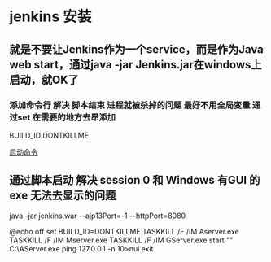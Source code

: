 # jenkins 安装


## 就是不要让Jenkins作为一个service，而是作为Java web start，通过java -jar Jenkins.jar在windows上启动，就OK了



### 添加命令行 解决 脚本结束 进程就被杀掉的问题 最好不用全局变量 通过set 在需要的地方去昂添加
BUILD_ID
DONTKILLME


[启动命令](https://www.cnblogs.com/wyx123/articles/4106802.html)


## 通过脚本启动 解决 session 0  和 Windows 有GUI 的 exe 无法去显示的问题

java -jar jenkins.war --ajp13Port=-1 --httpPort=8080


@echo off
set BUILD_ID=DONTKILLME
TASKKILL /F /IM Aserver.exe
TASKKILL /F /IM Mserver.exe
TASKKILL /F /IM GServer.exe
start "" C:\AServer.exe
ping 127.0.0.1 -n 10>nul
exit
<!--stackedit_data:
eyJoaXN0b3J5IjpbLTc5MDMwNzgwXX0=
-->
